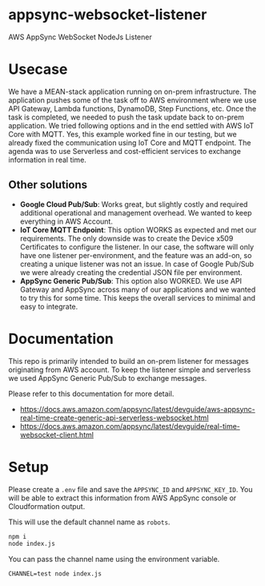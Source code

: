 # appsync-websocket-listener

AWS AppSync WebSocket NodeJs Listener

# Usecase

We have a MEAN-stack application running on on-prem infrastructure. The application pushes some of the task off to AWS environment where we use API Gateway, Lambda functions, DynamoDB, Step Functions, etc. Once the task is completed, we needed to push the task update back to on-prem application. We tried following options and in the end settled with AWS IoT Core with MQTT. Yes, this example worked fine in our testing, but we already fixed the communication using IoT Core and MQTT endpoint. The agenda was to use Serverless and cost-efficient services to exchange information in real time.

## Other solutions

- **Google Cloud Pub/Sub**: Works great, but slightly costly and required additional operational and management overhead. We wanted to keep everything in AWS Account.
- **IoT Core MQTT Endpoint**: This option WORKS as expected and met our requirements. The only downside was to create the Device x509 Certificates to configure the listener. In our case, the software will only have one listener per-environment, and the feature was an add-on, so creating a unique listener was not an issue. In case of Google Pub/Sub we were already creating the credential JSON file per environment.
- **AppSync Generic Pub/Sub**: This option also WORKED. We use API Gateway and AppSync across many of our applications and we wanted to try this for some time. This keeps the overall services to minimal and easy to integrate.

# Documentation

This repo is primarily intended to build an on-prem listener for messages originating from AWS account. To keep the listener simple and serverless we used AppSync Generic Pub/Sub to exchange messages.

Please refer to this documentation for more detail.

- https://docs.aws.amazon.com/appsync/latest/devguide/aws-appsync-real-time-create-generic-api-serverless-websocket.html
- https://docs.aws.amazon.com/appsync/latest/devguide/real-time-websocket-client.html

# Setup

Please create a `.env` file and save the `APPSYNC_ID` and `APPSYNC_KEY_ID`. You will be able to extract this information from AWS AppSync console or Cloudformation output.

This will use the default channel name as `robots`.

```bash
npm i
node index.js
```

You can pass the channel name using the environment variable.

```
CHANNEL=test node index.js
```
